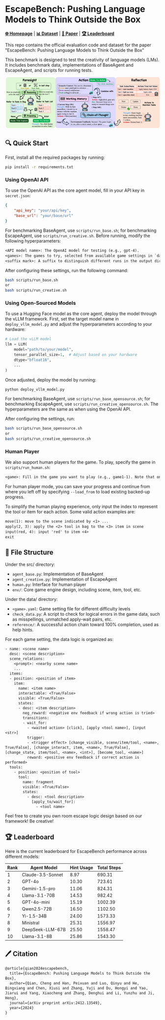 # EscapeBench: Pushing Language Models to Think Outside the Box
[**🌐 Homepage**](https://qiancheng0.github.io/files/escapebench/index.html) | [**📊 Dataset**](https://github.com/qiancheng0/EscapeBench/tree/main/data) | [**📖 Paper**](https://arxiv.org/pdf/2412.13549) | [**🏆 Leaderboard**](https://github.com/qiancheng0/EscapeBench/tree/main?tab=readme-ov-file#-leaderboard)

This repo contains the official evaluation code and dataset for the paper "EscapeBench: Pushing Language Models to Think Outside the Box"

This benchmark is designed to test the creativity of language models (LMs). It includes benchmark data, implementations of BaseAgent and EscapeAgent, and scripts for running tests.

![AgentDesign](assets/agent_design.png)

## 🔍 Quick Start
First, install all the required packages by running:
```bash
pip install -r requirements.txt
```

### Using OpenAI API
To use the OpenAI API as the core agent model, fill in your API key in `secret.json`:
```json
{
    "api_key": "your/api/key",
    "base_url": "your/base/url"
}
```

For benchmarking BaseAgent, use `scripts/run_base.sh`; for benchmarking EscapeAgent, use `scripts/run_creative.sh`. Before running, modify the following hyperparameters:
```txt
<API model name>: The OpenAI model for testing (e.g., gpt-4).
<games>: The games to try, selected from available game settings in `data/<game>.yaml` (supports multiple games, e.g., game2-1, game2-3-hard).
<suffix mark>: A suffix to distinguish different runs in the output directory.
```

After configuring these settings, run the following command:
```bash
bash scripts/run_base.sh
or
bash scripts/run_creative.sh
```

### Using Open-Sourced Models
To use a Hugging Face model as the core agent, deploy the model through the vLLM framework. First, set the target model name in `deploy_vllm_model.py` and adjust the hyperparameters according to your hardware:
```python
# Load the vLLM model
llm = LLM(
    model="path/to/your/model",
    tensor_parallel_size=1,  # Adjust based on your hardware
    dtype="bfloat16",
    ...
)
```
Once adjusted, deploy the model by running:
```bash
python deploy_vllm_model.py
```

For benchmarking BaseAgent, use `scripts/run_base_opensource.sh`; for benchmarking EscapeAgent, use `scripts/run_creative_opensource.sh`. The hyperparameters are the same as when using the OpenAI API.

After configuring the settings, run:
```bash
bash scripts/run_base_opensource.sh
or
bash scripts/run_creative_opensource.sh
```

### Human Player
We also support human players for the game. To play, specify the game in `scripts/run_human.sh`:
```txt
<game>: Fill in the game you want to play (e.g., game1-1). Note that only one single play is supported.
```

For human player mode, you can save your progress and continue from where you left off by specifying `--load_from` to load existing backed-up progress.

To simplify the human playing experience, only input the index to represent the tool or item for each action. Some valid action examples are:
```txt
move(1): move to the scene indicated by <1> ...
apply(2, 3): apply the <2> tool in bag to the <3> item in scene
input(red, 4): input 'red' to item <4>
exit
```

## 📖 File Structure
Under the src/ directory:
* `agent_base.py`: Implementation of BaseAgent
* `agent_creative.py`: Implementation of EscapeAgent
* `human.py`: Interface for human player
* `env/`: Core game engine design, including scene, item, tool, etc.

Under the data/ directory:
* `<game>.yaml`: Game setting file for different difficulty levels
* `check_data.py`: A script to check for logical errors in the game data, such as misspellings, unmatched apply-wait pairs, etc.
* `reference/`: A successful action chain toward 100% completion, used as help hints.

For each game setting, the data logic is organized as:
```
- name: <scene name>
  desc: <scene description>
  scene_relations:
    <prompt>: <nearby scene name>
    ...
  items: 
  - position: <position of item>
    item:
      name: <item name>
      interactable: <True/False>
      visible: <True/False>
      states:
      - desc: <item description>
        neg_reward: <negative env feedback if wrong action is tried>
        transitions:
        - wait_for:
          - <waited action> [click], [apply <tool name>], [input <str>]
          trigger:
          - <trigger effect> [change_visible, scene/item/tool, <name>, True/False], [change_interact, item, <name>, True/False], [change_state, item/tool, <name>, <int>], [become_tool, <name>]
          reward: <positive env feedback if correct action is performed>
  tools:
    - position: <position of tool>
      tool:
        name: fragment
        visible: <True/False>
        states:
          - desc: <tool description>
            [apply_to/wait_for]:
              - <tool name>
```
Feel free to create you own room escape logic design based on our framework! Be creative!

## 🏆 Leaderboard
Here is the current leaderboard for EscapeBench performance across different models:

| Rank | Agent Model           | Hint Usage  |Total Steps |
|------|-----------------------|-------------|------------|
| 1    | Claude-3.5-Sonnet     | 8.97        | 690.31     |
| 2    | GPT-4o                | 10.30       | 723.61     |
| 3    | Gemini-1.5-pro        | 11.06       | 824.31     |
| 4    | Llama-3.1-70B         | 14.53       | 982.42     |
| 5    | GPT-4o-mini           | 15.19       | 1002.39    |
| 6    | Qwen2.5-72B           | 16.50       | 1102.50    |
| 7    | Yi-1.5-34B            | 24.00       | 1573.33    |
| 8    | Ministral             | 25.31       | 1556.97    |
| 9    | DeepSeek-LLM-67B      | 25.50       | 1558.47    |
| 10   | Llama-3.1-8B          | 25.86       | 1543.30    |

## 🖊️ Citation
```text
@article{qian2024escapebench,
  title={EscapeBench: Pushing Language Models to Think Outside the Box},
  author={Qian, Cheng and Han, Peixuan and Luo, Qinyu and He, Bingxiang and Chen, Xiusi and Zhang, Yuji and Du, Hongyi and Yao, Jiarui and Yang, Xiaocheng and Zhang, Denghui and Li, Yunzhu and Ji, Heng},
  journal={arXiv preprint arXiv:2412.13549},
  year={2024}
}
```
